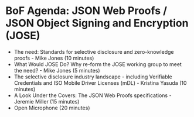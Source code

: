 # BoF Agenda: JSON Web Proofs / JSON Object Signing and Encryption (JOSE)

- The need: Standards for selective disclosure and zero-knowledge proofs - Mike Jones (10 minutes)
- What Would JOSE Do?  Why re-form the JOSE working group to meet the need? - Mike Jones (5 minutes)
- The selective disclosure industry landscape - including Verifiable Credentials and ISO Mobile Driver Licenses (mDL) - Kristina Yasuda (10 minutes)
- A Look Under the Covers:  The JSON Web Proofs specifications - Jeremie Miller (15 minutes)
- Open Microphone (20 minutes)

